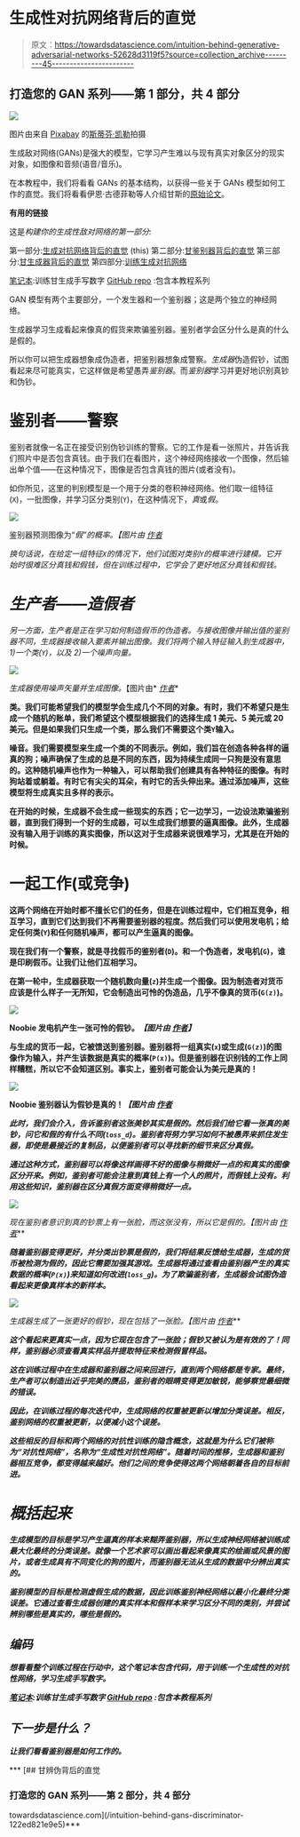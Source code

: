 # 生成性对抗网络背后的直觉

> 原文：<https://towardsdatascience.com/intuition-behind-generative-adversarial-networks-52628d3119f5?source=collection_archive---------45----------------------->

## 打造您的 GAN 系列——第 1 部分，共 4 部分

![](img/acfa722354c29dabb5b424da52f7ac76.png)

图片由来自 [Pixabay](https://pixabay.com/?utm_source=link-attribution&utm_medium=referral&utm_campaign=image&utm_content=3146946) 的[斯蒂芬·凯勒](https://pixabay.com/users/kellepics-4893063/?utm_source=link-attribution&utm_medium=referral&utm_campaign=image&utm_content=3146946)拍摄

生成敌对网络(GANs)是强大的模型，它学习产生难以与现有真实对象区分的现实对象，如图像和音频(语音/音乐)。

在本教程中，我们将看看 GANs 的基本结构，以获得一些关于 GANs 模型如何工作的直觉。我们将看看伊恩·古德菲勒等人介绍甘斯的[原始论文](https://github.com/jinglescode/generative-adversarial-networks/blob/main/tutorials/01%20Intuition%20Behind%20GANs/assets/Generative%20Adversarial%20Networks.pdf)。

**有用的链接**

这是*构建你的生成性敌对网络的第一部分:*

第一部分:[生成对抗网络背后的直觉](/intuition-behind-generative-adversarial-networks-52628d3119f5?sk=3cd90c14b830754e5695533db851b5e1) (this)
第二部分:[甘鉴别器背后的直觉](/intuition-behind-gans-discriminator-122ed821e9e5?sk=040bf4125e6d1c5a790c50db0fe2d4f7)
第三部分:[甘生成器背后的直觉](/intuition-behind-gans-generator-e66f6b0dfa7c?sk=195a36e4191093f789f857ec578ace98)
第四部分:[训练生成对抗网络](/training-generative-adversarial-network-with-codes-2a6af80cf1f0?sk=1ca3e71e91dcb6633e08fb6ee3415fee)

[笔记本](https://github.com/jinglescode/generative-adversarial-networks/blob/main/tutorials/04%20Training%20GAN/Train%20Basic%20GAN.ipynb):训练甘生成手写数字
[GitHub repo](https://github.com/jinglescode/generative-adversarial-networks) :包含本教程系列

GAN 模型有两个主要部分，一个发生器和一个鉴别器；这是两个独立的神经网络。

生成器学习生成看起来像真的假货来欺骗鉴别器。鉴别者学会区分什么是真的什么是假的。

所以你可以把生成器想象成伪造者，把鉴别器想象成警察。*生成器*伪造假钞，试图看起来尽可能真实，它这样做是希望愚弄*鉴别器*。而*鉴别器*学习并更好地识别真钞和伪钞。

# 鉴别者——警察

鉴别者就像一名正在接受识别伪钞训练的警察。它的工作是看一张照片，并告诉我们照片中是否包含真钱。由于我们在看图片，这个神经网络接收一个图像，然后输出单个值——在这种情况下，图像是否包含真钱的图片(或者没有)。

如你所见，这里的判别模型是一个用于分类的卷积神经网络。他们取一组特征(`X`)，一批图像，并学习区分类别(`Y`)，在这种情况下，*真*或*假*。

![](img/f0993224fb0095b506956a717bcf8bda.png)

鉴别器预测图像为“*假”的概率。【图片由* [*作者*](https://jinglescode.github.io/)

*换句话说，在给定一组特征`X`的情况下，他们试图对类别`Y`的概率进行建模。它开始时很难区分真钱和假钱，但在训练过程中，它学会了更好地区分真钱和假钱。*

# *生产者——造假者*

*另一方面，生产者是正在学习如何制造假币的伪造者。与接收图像并输出值的鉴别器不同，生成器接收输入要素并输出图像。我们将两个输入特征输入到生成器中，1)一个类(`Y`)，以及 2)一个噪声向量。*

*![](img/4294975c73ba9ddbc08545511c931bfc.png)*

*生成器使用噪声矢量并生成图像。*【图片由* [*作者*](https://jinglescode.github.io/)*

****类**。我们可能希望我们的模型学会生成几个不同的对象。有时，我们不希望只是生成一个随机的账单，我们希望这个模型根据我们的选择生成 1 美元、5 美元或 20 美元。但是如果我们只生成一个类，那么我们不需要这个类`Y`输入。**

****噪音**。我们需要模型来生成一个类的不同表示。例如，我们旨在创造各种各样的逼真的狗；噪声确保了生成的总是不同的东西，因为持续生成同一只狗是没有意思的。这种随机噪声也作为一种输入，可以帮助我们创建具有各种特征的图像。有时狗站着或躺着。有时它有尖尖的耳朵，有时它的舌头伸出来。通过添加噪声，这些模型将生成真实且多样的表示。**

**在开始的时候，生成器不会生成一些现实的东西；它一边学习，一边设法欺骗鉴别器，直到我们得到一个好的生成器，可以生成我们想要的逼真图像。此外，生成器没有输入用于训练的真实图像，所以这对于生成器来说很难学习，尤其是在开始的时候。**

# **一起工作(或竞争)**

**这两个网络在开始时都不擅长它们的任务，但是在训练过程中，它们相互竞争，相互学习，直到它们达到我们不再需要鉴别器的程度。然后我们可以使用发电机；给定任何类(`Y`)和任何随机噪声，都可以产生逼真的图像。**

**现在我们有一个警察，就是寻找假币的鉴别者(`D`)。和一个伪造者，发电机(`G`)，谁是印刷假币。让我们让他们互相学习。**

**在第一轮中，生成器获取一个随机数向量(`z`)并生成一个图像。因为制造者对货币应该是什么样子一无所知，它会制造出可怜的伪造品，几乎不像真的货币(`G(z)`)。**

**![](img/43ac481ab399a9c79b99d3f86edc392d.png)**

**Noobie 发电机产生一张可怜的假钞。*【图片由* [*作者*](https://jinglescode.github.io/)*】***

**与生成的货币一起，它被馈送到鉴别器。鉴别器将一组真实(`x`)或生成(`G(z)`)的图像作为输入，并产生该数据是真实的概率(`P(x)`)。但是鉴别器在识别钱的工作上同样糟糕，所以它不会知道区别。事实上，鉴别者可能会认为美元是真的！**

**![](img/cce3983233bcead4f30d49d1b71315d4.png)**

**Noobie 鉴别器认为假钞是真的！*【图片由* [*作者*](https://jinglescode.github.io/)**

***此时，我们会介入，告诉鉴别者这张美钞其实是假的。然后我们给它看一张真的美钞，问它和假的有什么不同(`loss_d`)。鉴别者将努力学习如何不被愚弄来抓住发生器，即使是最接近的复制品，以便鉴别者可以寻找新的细节来区分真假。***

***通过这种方式，鉴别器可以将像这样画得不好的图像与稍微好一点的和真实的图像区分开来。例如，鉴别者可能会注意到真钱上有一个人的照片，而假钱上没有。利用这些知识，鉴别器在区分真假方面变得稍微好一点。***

***![](img/20d8f35a5effa5f169d4ab2d5ece2a7a.png)***

***现在鉴别者意识到真的钞票上有一张脸，而这张没有，所以它是假的。*【图片由* [*作者*](https://jinglescode.github.io/)***

***随着鉴别器变得更好，并分类出钞票是假的，我们将结果反馈给生成器，生成的货币被检测为假的，因此它需要加强其游戏。生成器将通过查看由鉴别器产生的真实数据的概率(`P(x)`)来知道如何改进(`loss_g`)。为了欺骗鉴别者，生成器会试图伪造看起来更像真样本的新样本。***

***![](img/4846129c184c1f946064df61e4f5f386.png)***

***生成器生成了一张更好的假钞，现在包括了一张脸。*【图片由* [*作者*](https://jinglescode.github.io/)***

***这个看起来更真实一点，因为它现在包含了一张脸；假钞又被认为是有效的了！同样，鉴别器必须查看真实样品并提取特征来检测假冒样品。***

***这在训练过程中在生成器和鉴别器之间来回进行，直到两个网络都是专家。最终，生产者可以制造出近乎完美的赝品，鉴别者的眼睛变得更加敏锐，能够察觉最细微的错误。***

***因此，在训练过程的每次迭代中，生成网络的权重被更新以增加分类误差。相反，鉴别网络的权重被更新，以便减小这个误差。***

***这些相反的目标和两个网络的对抗性训练的隐含概念，这就是为什么它们被称为“对抗性网络”，名称为“生成性对抗性网络”。随着时间的推移，生成器和鉴别器相互竞争，都变得越来越好。他们之间的竞争使得这两个网络朝着各自的目标前进。***

# ***概括起来***

*****生成模型**的目标是学习产生逼真的样本来糊弄鉴别器，所以生成神经网络被训练成最大化最终的分类误差。就像一个艺术家可以画出看起来像真实的绘画或风景的图片，或者生成具有不同变化的狗的图片，而鉴别器无法从生成的数据中分辨出真实的。***

*****鉴别模型**的目标是检测虚假生成的数据，因此训练鉴别神经网络以最小化最终分类误差。它通过查看生成器创建的真实样本和假样本来学习区分不同的类别，并尝试辨别哪些是真实的，哪些是假的。***

## ***编码***

***想看看整个训练过程在行动中，这个笔记本包含代码，用于训练一个生成性的对抗性网络，学习生成手写数字。***

***[笔记本](https://github.com/jinglescode/generative-adversarial-networks/blob/main/tutorials/04%20Training%20GAN/Train%20Basic%20GAN.ipynb):训练甘生成手写数字
[GitHub repo](https://github.com/jinglescode/generative-adversarial-networks) :包含本教程系列***

## ***下一步是什么？***

***让我们看看鉴别器是如何工作的。***

***[](/intuition-behind-gans-discriminator-122ed821e9e5) [## 甘辨伪背后的直觉

### 打造您的 GAN 系列——第 2 部分，共 4 部分

towardsdatascience.com](/intuition-behind-gans-discriminator-122ed821e9e5)***